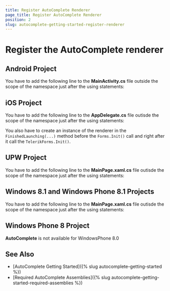 ```yaml
---
title: Register AutoComplete Renderer
page_title: Register AutoComplete Renderer
position: 2
slug: autocomplete-getting-started-register-renderer
---
```


# Register the AutoComplete renderer

## Android Project

You have to add the following line to the **MainActivity.cs** file outside the scope of the namespace just after the using statements:

<snippet id='autocomplete-getting-started-android-renderer'/>

## iOS Project

You have to add the following line to the **AppDelegate.cs** file outisde the scope of the namespace just after the using statements:

<snippet id='autocomplete-getting-started-ios-renderer'/>

You also have to create an instance of the renderer in the `FinishedLaunching(...)` method before the `Forms.Init()` call and right after it call the `TelerikForms.Init()`.

<snippet id='autocomplete-getting-started-ios-init'/>
    
## UPW Project

You have to add the following line to the **MainPage.xaml.cs** file outisde the scope of the namespace just after the using statements:

<snippet id='autocomplete-getting-started-uwp-renderer'/>

## Windows 8.1 and Windows Phone 8.1 Projects

You have to add the following line to the **MainPage.xaml.cs** file outisde the scope of the namespace just after the using statements:

<snippet id='autocomplete-getting-started-uwp-renderer'/>

## Windows Phone 8 Project

**AutoComplete** is not available for WindowsPhone 8.0

## See Also

- [AutoComplete Getting Started]({% slug autocomplete-getting-started %})
- [Required AutoComplete Assemblies]({% slug autocomplete-getting-started-required-assemblies %})
